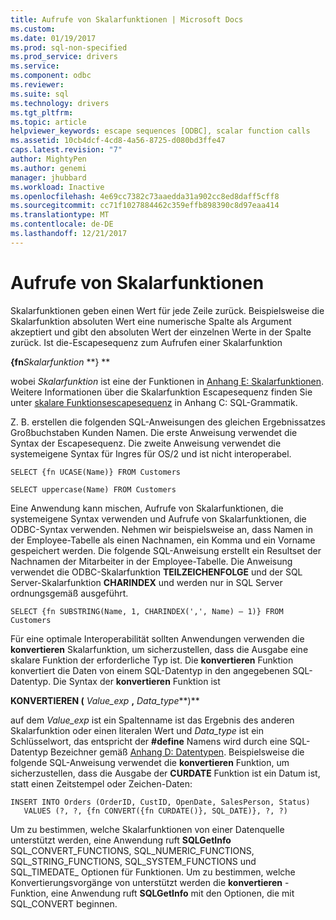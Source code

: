 ```yaml
---
title: Aufrufe von Skalarfunktionen | Microsoft Docs
ms.custom: 
ms.date: 01/19/2017
ms.prod: sql-non-specified
ms.prod_service: drivers
ms.service: 
ms.component: odbc
ms.reviewer: 
ms.suite: sql
ms.technology: drivers
ms.tgt_pltfrm: 
ms.topic: article
helpviewer_keywords: escape sequences [ODBC], scalar function calls
ms.assetid: 10cb4dcf-4cd8-4a56-8725-d080bd3ffe47
caps.latest.revision: "7"
author: MightyPen
ms.author: genemi
manager: jhubbard
ms.workload: Inactive
ms.openlocfilehash: 4e69cc7382c73aaedda31a902cc8ed8daff5cff8
ms.sourcegitcommit: cc71f1027884462c359effb898390c8d97eaa414
ms.translationtype: MT
ms.contentlocale: de-DE
ms.lasthandoff: 12/21/2017
---
```

# <a name="scalar-function-calls"></a>Aufrufe von Skalarfunktionen
Skalarfunktionen geben einen Wert für jede Zeile zurück. Beispielsweise die Skalarfunktion absoluten Wert eine numerische Spalte als Argument akzeptiert und gibt den absoluten Wert der einzelnen Werte in der Spalte zurück. Ist die-Escapesequenz zum Aufrufen einer Skalarfunktion  
  
 **{fn***Skalarfunktion* **}  **  
  
 wobei *Skalarfunktion* ist eine der Funktionen in [Anhang E: Skalarfunktionen](../../../odbc/reference/appendixes/appendix-e-scalar-functions.md). Weitere Informationen über die Skalarfunktion Escapesequenz finden Sie unter [skalare Funktionsescapesequenz](../../../odbc/reference/appendixes/scalar-function-escape-sequence.md) in Anhang C: SQL-Grammatik.  
  
 Z. B. erstellen die folgenden SQL-Anweisungen des gleichen Ergebnissatzes Großbuchstaben Kunden Namen. Die erste Anweisung verwendet die Syntax der Escapesequenz. Die zweite Anweisung verwendet die systemeigene Syntax für Ingres für OS/2 und ist nicht interoperabel.  
  
```  
SELECT {fn UCASE(Name)} FROM Customers  
  
SELECT uppercase(Name) FROM Customers  
```  
  
 Eine Anwendung kann mischen, Aufrufe von Skalarfunktionen, die systemeigene Syntax verwenden und Aufrufe von Skalarfunktionen, die ODBC-Syntax verwenden. Nehmen wir beispielsweise an, dass Namen in der Employee-Tabelle als einen Nachnamen, ein Komma und ein Vorname gespeichert werden. Die folgende SQL-Anweisung erstellt ein Resultset der Nachnamen der Mitarbeiter in der Employee-Tabelle. Die Anweisung verwendet die ODBC-Skalarfunktion **TEILZEICHENFOLGE** und der SQL Server-Skalarfunktion **CHARINDEX** und werden nur in SQL Server ordnungsgemäß ausgeführt.  
  
```  
SELECT {fn SUBSTRING(Name, 1, CHARINDEX(',', Name) – 1)} FROM Customers  
```  
  
 Für eine optimale Interoperabilität sollten Anwendungen verwenden die **konvertieren** Skalarfunktion, um sicherzustellen, dass die Ausgabe eine skalare Funktion der erforderliche Typ ist. Die **konvertieren** Funktion konvertiert die Daten von einem SQL-Datentyp in den angegebenen SQL-Datentyp. Die Syntax der **konvertieren** Funktion ist  
  
 **KONVERTIEREN (** *Value_exp* **,** *Data_type***)**  
  
 auf dem *Value_exp* ist ein Spaltenname ist das Ergebnis des anderen Skalarfunktion oder einen literalen Wert und *Data_type* ist ein Schlüsselwort, das entspricht der **#define** Namens wird durch eine SQL-Datentyp Bezeichner gemäß [Anhang D: Datentypen](../../../odbc/reference/appendixes/appendix-d-data-types.md). Beispielsweise die folgende SQL-Anweisung verwendet die **konvertieren** Funktion, um sicherzustellen, dass die Ausgabe der **CURDATE** Funktion ist ein Datum ist, statt einen Zeitstempel oder Zeichen-Daten:  
  
```  
INSERT INTO Orders (OrderID, CustID, OpenDate, SalesPerson, Status)  
   VALUES (?, ?, {fn CONVERT({fn CURDATE()}, SQL_DATE)}, ?, ?)  
```  
  
 Um zu bestimmen, welche Skalarfunktionen von einer Datenquelle unterstützt werden, eine Anwendung ruft **SQLGetInfo** SQL_CONVERT_FUNCTIONS, SQL_NUMERIC_FUNCTIONS, SQL_STRING_FUNCTIONS, SQL_SYSTEM_FUNCTIONS und SQL_TIMEDATE_ Optionen für Funktionen. Um zu bestimmen, welche Konvertierungsvorgänge von unterstützt werden die **konvertieren** -Funktion, eine Anwendung ruft **SQLGetInfo** mit den Optionen, die mit SQL_CONVERT beginnen.
